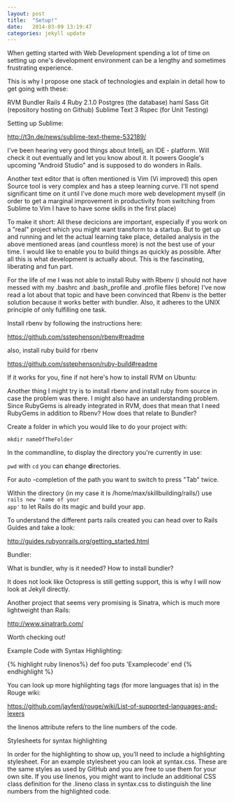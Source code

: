 ```yaml
---
layout: post
title:  "Setup!"
date:   2014-03-09 13:19:47
categories: jekyll update
---
```


When getting started with Web Development spending a lot of time on setting up one's development environment can be a lengthy and sometimes frustrating experience.

This is why I propose one stack of technologies and explain in detail how to get going with these:

RVM
Bundler
Rails 4
Ruby 2.1.0
Postgres (the database)
haml
Sass
Git (repository hosting on Github)
Sublime Text 3
Rspec (for Unit Testing)

Setting up Sublime:

http://t3n.de/news/sublime-text-theme-532189/

I've been hearing very good things about Intellj, an IDE - platform. Will check it out eventually and let you know about it. It powers Google's upcoming "Android Studio" and is supposed to do wonders in Rails.

Another text editor that is often mentioned is Vim (Vi improved) this open Source tool is very complex and has a steep learning curve. I'll not spend significant time on it until I've done much more web development myself (in order to get a marginal improvement in productivity from switching from Sublime to Vim I have to have some skills in the first place)

To make it short: All these decicions are important, especially if you work on a "real" project which you might want transform to a startup. But to get up and running and let the actual learning take place, detailed analysis in the above mentioned areas (and countless more) is not the best use of your time. I would like to enable you to build things as quickly as possible. After all this is what development is actually about. This is the fascinating, liberating and fun part.

For the life of me I was not able to install Ruby with Rbenv (i should not have messed with my .bashrc and .bash_profile and .profile files before) I've now read a lot about that topic and have been convinced that Rbenv is the better solution because it works better with bundler. Also, it adheres to the UNIX principle of only fulfilling one task.

Install rbenv by following the instructions here:

https://github.com/sstephenson/rbenv#readme

also, install ruby build for rbenv

https://github.com/sstephenson/ruby-build#readme

If it works for you, fine if not here's how to install RVM on Ubuntu:

Another thing I might try is to install rbenv and install ruby from source in case the problem was there. I might also have an understanding problem. Since RubyGems is already integrated in RVM, does that mean that I need RubyGems in addition to Rbenv? How does that relate to Bundler?


Create a folder in which you would like to do your project with:

<code>mkdir nameOfTheFolder</code>

In the commandline, 
to display the directory you're currently in use:

<code>pwd</code>
with <code>cd</code> you can <b>c</b>hange <b>d</b>irectories.

For auto  -completion of the path you want to switch to press "Tab" twice.

Within the directory (in my case it is /home/max/skillbuilding/rails/) use <code>rails new 'name of your app'</code> to let Rails do its magic and build your app.

To understand the different parts rails created you can head over to Rails Guides and take a look:

http://guides.rubyonrails.org/getting_started.html

Bundler:

What is bundler, why is it needed?
How to install bundler?

It does not look like Octopress is still getting support, this is why I will now look at Jekyll directly.

Another project that seems very promising is Sinatra, which is much more lightweight than Rails:

http://www.sinatrarb.com/

Worth checking out!


Example Code with Syntax Highlighting:

{% highlight ruby linenos%}
def foo
	puts 'Examplecode'
end
{% endhighlight %}

You can look up more highlighting tags (for more languages that is) in the Rouge wiki:

https://github.com/jayferd/rouge/wiki/List-of-supported-languages-and-lexers

the linenos attribute refers to the line numbers of the code.

Stylesheets for syntax highlighting

In order for the highlighting to show up, you’ll need to include a highlighting stylesheet. For an example stylesheet you can look at syntax.css. These are the same styles as used by GitHub and you are free to use them for your own site. If you use linenos, you might want to include an additional CSS class definition for the .lineno class in syntax.css to distinguish the line numbers from the highlighted code.

